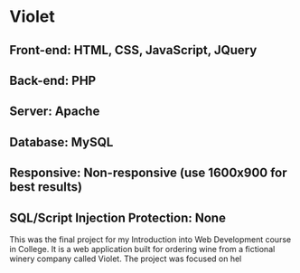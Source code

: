# Violet

## Front-end: HTML, CSS, JavaScript, JQuery
## Back-end: PHP
## Server: Apache
## Database: MySQL
## Responsive: Non-responsive (use 1600x900 for best results)
## SQL/Script Injection Protection: None

This was the final project for my Introduction into Web Development course in College.
It is a web application built for ordering wine from a fictional winery company called Violet.
The project was focused on hel
